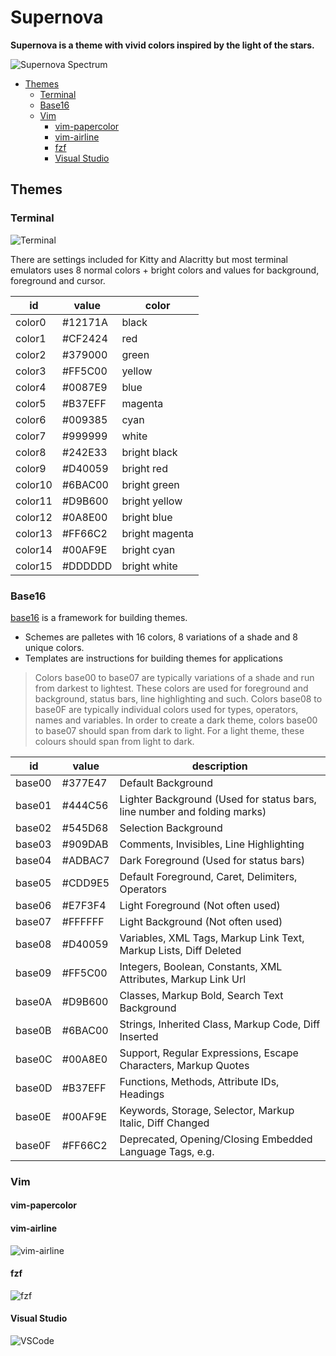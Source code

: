 # Supernova

**Supernova is a theme with vivid colors inspired by the light of the stars.** 

![Supernova Spectrum](https://raw.githubusercontent.com/lbcnz/supernova-theme/main/img/supernova.png)

<!-- TOC GFM -->

* [Themes](#themes)
    * [Terminal](#terminal)
    * [Base16](#base16)
    * [Vim](#vim)
        * [vim-papercolor](#vim-papercolor)
        * [vim-airline](#vim-airline)
        * [fzf](#fzf)
        * [Visual Studio](#visual-studio)

<!-- /TOC -->


## Themes
### Terminal
![Terminal](https://raw.githubusercontent.com/lbcnz/supernova-theme/main/img/vim-terminal.png)

There are settings included for Kitty and Alacritty but most terminal emulators uses 8 normal colors + bright colors and values for background, foreground and cursor.

| id      | value   | color          |
| ---     | ---     | ---            |
| color0  | #12171A | black          |
| color1  | #CF2424 | red            |
| color2  | #379000 | green          |
| color3  | #FF5C00 | yellow         |
| color4  | #0087E9 | blue           |
| color5  | #B37EFF | magenta        |
| color6  | #009385 | cyan           |
| color7  | #999999 | white          |
| color8  | #242E33 | bright black   |
| color9  | #D40059 | bright red     |
| color10 | #6BAC00 | bright green   |
| color11 | #D9B600 | bright yellow  |
| color12 | #0A8E00 | bright blue    |
| color13 | #FF66C2 | bright magenta |
| color14 | #00AF9E | bright cyan    |
| color15 | #DDDDDD | bright white   |

### Base16
[base16](https://github.com/chriskempson/base16) is a framework for building themes.

- Schemes are palletes with 16 colors, 8 variations of a shade and 8 unique colors.
- Templates are instructions for building themes for applications

>Colors base00 to base07 are typically variations of a shade and run from darkest to lightest. These colors are used for foreground and background, status bars, line highlighting and such. Colors base08 to base0F are typically individual colors used for types, operators, names and variables. In order to create a dark theme, colors base00 to base07 should span from dark to light. For a light theme, these colours should span from light to dark.


| id     | value    | description                                                              |
| ---    | ---      | ---                                                                      |
| base00 | #377E47  | Default Background                                                       |
| base01 | #444C56  | Lighter Background (Used for status bars, line number and folding marks) |
| base02 | #545D68  | Selection Background                                                     |
| base03 | #909DAB  | Comments, Invisibles, Line Highlighting                                  |
| base04 | #ADBAC7  | Dark Foreground (Used for status bars)                                   |
| base05 | #CDD9E5  | Default Foreground, Caret, Delimiters, Operators                         |
| base06 | #E7F3F4  | Light Foreground (Not often used)                                        |
| base07 | #FFFFFF  | Light Background (Not often used)                                        |
| base08 | #D40059  | Variables, XML Tags, Markup Link Text, Markup Lists, Diff Deleted        |
| base09 | #FF5C00  | Integers, Boolean, Constants, XML Attributes, Markup Link Url            |
| base0A | #D9B600  | Classes, Markup Bold, Search Text Background                             |
| base0B | #6BAC00  | Strings, Inherited Class, Markup Code, Diff Inserted                     |
| base0C | #00A8E0  | Support, Regular Expressions, Escape Characters, Markup Quotes           |
| base0D | #B37EFF  | Functions, Methods, Attribute IDs, Headings                              |
| base0E | #00AF9E  | Keywords, Storage, Selector, Markup Italic, Diff Changed                 |
| base0F | #FF66C2  | Deprecated, Opening/Closing Embedded Language Tags, e.g. <?php ?>        |

### Vim
#### vim-papercolor

#### vim-airline
![vim-airline](https://raw.githubusercontent.com/lbcnz/supernova-theme/main/img/vim-airline.png)

#### fzf
![fzf](https://raw.githubusercontent.com/lbcnz/supernova-theme/main/img/fzf.png)

#### Visual Studio
![VSCode](https://raw.githubusercontent.com/lbcnz/supernova-theme/main/img/vscode.png)

